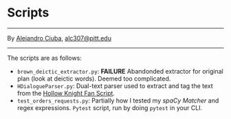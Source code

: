 # Scripts
***
By [Alejandro Ciuba](https://alejandrociuba.github.io), alc307@pitt.edu
***
The scripts are as follows:
- `brown_deictic_extractor.py`: **FAILURE** Abandonded extractor for original plan (look at deictic words). Deemed too complicated.
- `HDialogueParser.py`: Dual-text parser used to extract and tag the text from the [Hollow Knight Fan Script](https://docs.google.com/document/d/17zFS-WaLwkEw-4UV3ByH2SCmkAjQHHRY5_izHbdKSdI/edit?usp=sharing).
- `test_orders_requests.py`: Partially how I tested my _spaCy Matcher_ and regex expressions. `Pytest` script, run by doing `pytest` in your CLI.